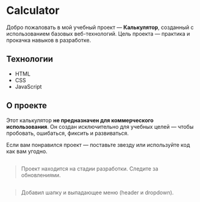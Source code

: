 # Calculator

Добро пожаловать в мой учебный проект — **Калькулятор**, созданный с использованием базовых веб-технологий.
Цель проекта — практика и прокачка навыков в разработке.

## Технологии

- HTML
- CSS
- JavaScript

## О проекте 

Этот калькулятор **не предназначен для коммерческого использования**.
Он создан исключительно для учебных целей — чтобы пробовать, ошибаться, фиксить и развиваться.

Если вам понравился проект — поставьте звезду или используйте код как вам угодно.

##

> Проект находится на стадии разработки. Следите за обновлениями.

##

> Добавил шапку и выпадающее меню (header и dropdown).
